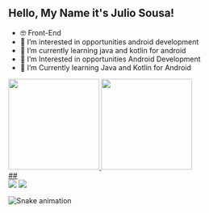 ## Hello, My Name it's Julio Sousa! 

- 🤓 Front-End
- 🧐 I’m interested in opportunities android development
- 🌱 I’m currently learning java and kotlin for android
- 🧐 I’m Interested in opportunities Android Development
- 🌱 I’m Currently learning Java and Kotlin for Android

<div>
  <a href="https;/github.com/juliocsanchez">
  <img height="180em" src="https://github-readme-stats.vercel.app/api?username=juliocsanchez&show_icons=true&theme=dark&include_all_commits-true&count_private-true"/>
    <img height="180em" src="https://github-readme-stats.vercel.app/api/top-langs/?username=juliocsanchez&layout=compact&langs_count=16&theme=dark"/>
</div>
  ## 
  
  <div>
  <a href="https://www.linkedin.com/in/julio-sousa-5aa0a0229/" target="_blank"><img src="https://img.shields.io/badge/-LinkedIn-%23007B5?style=for-the-badge&logo=linkedin&logoColor=white" target="_blank"></a>
    <a href="mailto:juliocspfc@gmail.com"><img src="https://img.shields.io/badge/-Gmail-%23333?style=for-the-badge&logo=gmail&logoColor=white" target="_blank"></a>
    
![Snake animation](https://github.com/juliocsanchez/juliocsanchez/blob/output/github-contribution-grid-snake.svg)
  </div>
  
  
  
<!---
juliocsanchez/juliocsanchez is a ✨ special ✨ repository because its `README.md` (this file) appears on your GitHub profile.
You can click the Preview link to take a look at your changes.
--->
